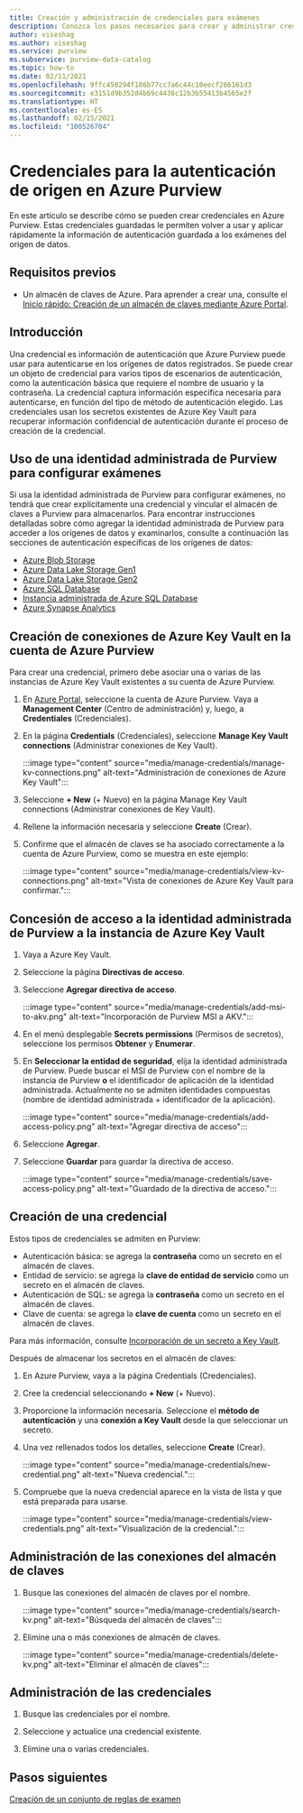 ```yaml
---
title: Creación y administración de credenciales para exámenes
description: Conozca los pasos necesarios para crear y administrar credenciales en Azure Purview.
author: viseshag
ms.author: viseshag
ms.service: purview
ms.subservice: purview-data-catalog
ms.topic: how-to
ms.date: 02/11/2021
ms.openlocfilehash: 9ffc450294f186b77cc7a6c44c10eecf266161d3
ms.sourcegitcommit: e3151d9b352d4b69c4438c12b3b55413b4565e2f
ms.translationtype: HT
ms.contentlocale: es-ES
ms.lasthandoff: 02/15/2021
ms.locfileid: "100526704"
---
```

# <a name="credentials-for-source-authentication-in-azure-purview"></a>Credenciales para la autenticación de origen en Azure Purview

En este artículo se describe cómo se pueden crear credenciales en Azure Purview. Estas credenciales guardadas le permiten volver a usar y aplicar rápidamente la información de autenticación guardada a los exámenes del origen de datos.

## <a name="prerequisites"></a>Requisitos previos

- Un almacén de claves de Azure. Para aprender a crear una, consulte el [Inicio rápido: Creación de un almacén de claves mediante Azure Portal](../key-vault/general/quick-create-portal.md).

## <a name="introduction"></a>Introducción

Una credencial es información de autenticación que Azure Purview puede usar para autenticarse en los orígenes de datos registrados. Se puede crear un objeto de credencial para varios tipos de escenarios de autenticación, como la autenticación básica que requiere el nombre de usuario y la contraseña. La credencial captura información específica necesaria para autenticarse, en función del tipo de método de autenticación elegido. Las credenciales usan los secretos existentes de Azure Key Vault para recuperar información confidencial de autenticación durante el proceso de creación de la credencial.

## <a name="use-purview-managed-identity-to-set-up-scans"></a>Uso de una identidad administrada de Purview para configurar exámenes

Si usa la identidad administrada de Purview para configurar exámenes, no tendrá que crear explícitamente una credencial y vincular el almacén de claves a Purview para almacenarlos. Para encontrar instrucciones detalladas sobre cómo agregar la identidad administrada de Purview para acceder a los orígenes de datos y examinarlos, consulte a continuación las secciones de autenticación específicas de los orígenes de datos:

- [Azure Blob Storage](register-scan-azure-blob-storage-source.md#setting-up-authentication-for-a-scan)
- [Azure Data Lake Storage Gen1](register-scan-adls-gen1.md#setting-up-authentication-for-a-scan)
- [Azure Data Lake Storage Gen2](register-scan-adls-gen2.md#setting-up-authentication-for-a-scan)
- [Azure SQL Database](register-scan-azure-sql-database.md)
- [Instancia administrada de Azure SQL Database](register-scan-azure-sql-database-managed-instance.md#setting-up-authentication-for-a-scan)
- [Azure Synapse Analytics](register-scan-azure-synapse-analytics.md#setting-up-authentication-for-a-scan)

## <a name="create-azure-key-vaults-connections-in-your-azure-purview-account"></a>Creación de conexiones de Azure Key Vault en la cuenta de Azure Purview

Para crear una credencial, primero debe asociar una o varias de las instancias de Azure Key Vault existentes a su cuenta de Azure Purview.

1. En [Azure Portal](https://portal.azure.com), seleccione la cuenta de Azure Purview. Vaya a **Management Center** (Centro de administración) y, luego, a **Credentiales** (Credenciales).

2. En la página **Credentials** (Credenciales), seleccione **Manage Key Vault connections** (Administrar conexiones de Key Vault).

   :::image type="content" source="media/manage-credentials/manage-kv-connections.png" alt-text="Administración de conexiones de Azure Key Vault":::

3. Seleccione **+ New** (+ Nuevo) en la página Manage Key Vault connections (Administrar conexiones de Key Vault).

4. Rellene la información necesaria y seleccione **Create** (Crear).

5. Confirme que el almacén de claves se ha asociado correctamente a la cuenta de Azure Purview, como se muestra en este ejemplo:

   :::image type="content" source="media/manage-credentials/view-kv-connections.png" alt-text="Vista de conexiones de Azure Key Vault para confirmar.":::

## <a name="grant-the-purview-managed-identity-access-to-your-azure-key-vault"></a>Concesión de acceso a la identidad administrada de Purview a la instancia de Azure Key Vault

1. Vaya a Azure Key Vault.

2. Seleccione la página **Directivas de acceso**.

3. Seleccione **Agregar directiva de acceso**.

   :::image type="content" source="media/manage-credentials/add-msi-to-akv.png" alt-text="Incorporación de Purview MSI a AKV.":::

4. En el menú desplegable **Secrets permissions** (Permisos de secretos), seleccione los permisos **Obtener** y **Enumerar**.

5. En **Seleccionar la entidad de seguridad**, elija la identidad administrada de Purview. Puede buscar el MSI de Purview con el nombre de la instancia de Purview **o** el identificador de aplicación de la identidad administrada. Actualmente no se admiten identidades compuestas (nombre de identidad administrada + identificador de la aplicación).

   :::image type="content" source="media/manage-credentials/add-access-policy.png" alt-text="Agregar directiva de acceso":::

6. Seleccione **Agregar**.

7. Seleccione **Guardar** para guardar la directiva de acceso.

   :::image type="content" source="media/manage-credentials/save-access-policy.png" alt-text="Guardado de la directiva de acceso.":::

## <a name="create-a-new-credential"></a>Creación de una credencial

Estos tipos de credenciales se admiten en Purview:

- Autenticación básica: se agrega la **contraseña** como un secreto en el almacén de claves.
- Entidad de servicio: se agrega la **clave de entidad de servicio** como un secreto en el almacén de claves.
- Autenticación de SQL: se agrega la **contraseña** como un secreto en el almacén de claves.
- Clave de cuenta: se agrega la **clave de cuenta** como un secreto en el almacén de claves.

Para más información, consulte [Incorporación de un secreto a Key Vault](../key-vault/secrets/quick-create-portal.md#add-a-secret-to-key-vault).

Después de almacenar los secretos en el almacén de claves:

1. En Azure Purview, vaya a la página Credentials (Credenciales).

2. Cree la credencial seleccionando **+ New** (+ Nuevo).

3. Proporcione la información necesaria. Seleccione el **método de autenticación** y una **conexión a Key Vault** desde la que seleccionar un secreto.

4. Una vez rellenados todos los detalles, seleccione **Create** (Crear).

   :::image type="content" source="media/manage-credentials/new-credential.png" alt-text="Nueva credencial.":::

5. Compruebe que la nueva credencial aparece en la vista de lista y que está preparada para usarse.

   :::image type="content" source="media/manage-credentials/view-credentials.png" alt-text="Visualización de la credencial.":::

## <a name="manage-your-key-vault-connections"></a>Administración de las conexiones del almacén de claves

1. Busque las conexiones del almacén de claves por el nombre.

   :::image type="content" source="media/manage-credentials/search-kv.png" alt-text="Búsqueda del almacén de claves":::

2. Elimine una o más conexiones de almacén de claves.

   :::image type="content" source="media/manage-credentials/delete-kv.png" alt-text="Eliminar el almacén de claves":::

## <a name="manage-your-credentials"></a>Administración de las credenciales

1. Busque las credenciales por el nombre.
  
2. Seleccione y actualice una credencial existente.

3. Elimine una o varias credenciales.

## <a name="next-steps"></a>Pasos siguientes

[Creación de un conjunto de reglas de examen](create-a-scan-rule-set.md)
